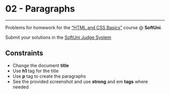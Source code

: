 # 02 - Paragraphs
------
Problems for homework for the [“HTML and CSS Basics”](#) course @ **SoftUni**.

Submit your solutions in the [SoftUni Judge System](https://judge.softuni.bg/Contests/1136/Introduction-to-HTML-and-CSS)

## Constraints
* Change the document **title**
* Use **h1** tag for the title
* Use **p** tag to create the paragraphs
* See the provided screenshot and use **strong** and em **tags** where needed



